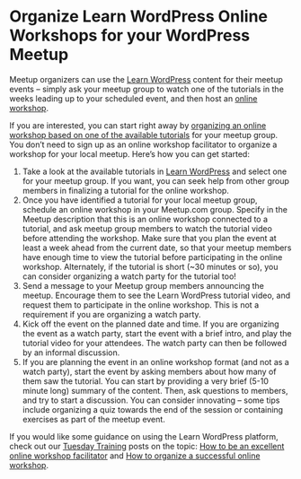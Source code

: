 # Organize Learn WordPress Online Workshops for your WordPress Meetup

Meetup organizers can use the [Learn WordPress](https://learn.wordpress.org/) content for their meetup events – simply ask your meetup group to watch one of the tutorials in the weeks leading up to your scheduled event, and then host an [online workshop](https://learn.wordpress.org/online-workshops/).

If you are interested, you can start right away by [organizing an online workshop based on one of the available tutorials](https://learn.wordpress.org/tutorials/) for your meetup group. You don’t need to sign up as an online workshop facilitator to organize a workshop for your local meetup. Here’s how you can get started:

1.  Take a look at the available tutorials in [Learn WordPress](https://learn.wordpress.org/) and select one for your meetup group. If you want, you can seek help from other group members in finalizing a tutorial for the online workshop. 
2.  Once you have identified a tutorial for your local meetup group, schedule an online workshop in your Meetup.com group. Specify in the Meetup description that this is an online workshop connected to a tutorial, and ask meetup group members to watch the tutorial video before attending the workshop. Make sure that you plan the event at least a week ahead from the current date, so that your meetup members have enough time to view the tutorial before participating in the online workshop. Alternately, if the tutorial is short (~30 minutes or so), you can consider organizing a watch party for the tutorial too!
3.  Send a message to your Meetup group members announcing the meetup. Encourage them to see the Learn WordPress tutorial video, and request them to participate in the online workshop. This is not a requirement if you are organizing a watch party.
4.  Kick off the event on the planned date and time. If you are organizing the event as a watch party, start the event with a brief intro, and play the tutorial video for your attendees. The watch party can then be followed by an informal discussion.
5.  If you are planning the event in an online workshop format (and not as a watch party), start the event by asking members about how many of them saw the tutorial. You can start by providing a very brief (5-10 minute long) summary of the content. Then, ask questions to members, and try to start a discussion. You can consider innovating – some tips include organizing a quiz towards the end of the session or containing exercises as part of the meetup event.

If you would like some guidance on using the Learn WordPress platform, check out our [Tuesday Training](https://make.wordpress.org/community/tag/tuesdaytrainings/) posts on the topic: [How to be an excellent online workshop facilitator](https://make.wordpress.org/community/2020/08/11/tuesday-trainings-how-to-be-an-excellent-discussion-group-leader/) and [How to organize a successful online workshop](https://make.wordpress.org/community/2020/12/08/tuesday-trainings-how-to-organize-a-successful-discussion-group/).

<!--
*   [To-do](# "To-do")
-->
